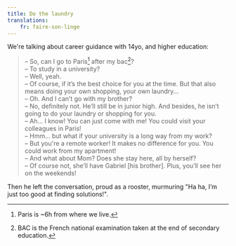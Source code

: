 ```yaml
---
title: Do the laundry
translations:
    fr: faire-son-linge
---
```


We're talking about career guidance with 14yo, and higher education:

> – So, can I go to Paris[^paris] after my bac[^bac]?  
> – To study in a university?  
> – Well, yeah.  
> – Of course, if it’s the best choice for you at the time. But that also means doing your own shopping, your own laundry…  
> – Oh. And I can’t go with my brother?  
> – No, definitely not. He’ll still be in junior high. And besides, he isn’t going to do your laundry or shopping for you.  
> – Ah… I know! You can just come with me! You could visit your colleagues in Paris!  
> – Hmm… but what if your university is a long way from my work?  
> – But you're a remote worker! It makes no difference for you. You could work from my apartment!  
> – And what about Mom? Does she stay here, all by herself?  
> – Of course not, she’ll have Gabriel [his brother]. Plus, you’ll see her on the weekends!

Then he left the conversation, proud as a rooster, murmuring "Ha ha, I’m just too good at finding solutions!".

[^bac]: BAC is the French national examination taken at the end of secondary education.

[^paris]: Paris is ~6h from where we live.
